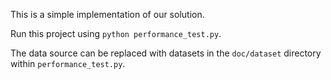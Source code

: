 This is a simple implementation of our solution.

Run this project using `python performance_test.py`. 

The data source can be replaced with datasets in the `doc/dataset` directory within `performance_test.py`.
